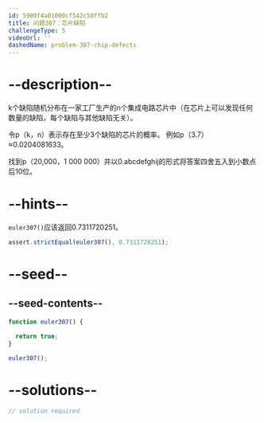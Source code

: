 ```yaml
---
id: 5900f4a01000cf542c50ffb2
title: 问题307：芯片缺陷
challengeType: 5
videoUrl: ''
dashedName: problem-307-chip-defects
---
```


# --description--

k个缺陷随机分布在一家工厂生产的n个集成电路芯片中（在芯片上可以发现任何数量的缺陷，每个缺陷与其他缺陷无关）。

令p（k，n）表示存在至少3个缺陷的芯片的概率。 例如p（3.7）≈0.0204081633。

找到p（20,000，1 000 000）并以0.abcdefghij的形式将答案四舍五入到小数点后10位。

# --hints--

`euler307()`应该返回0.7311720251。

```js
assert.strictEqual(euler307(), 0.7311720251);
```

# --seed--

## --seed-contents--

```js
function euler307() {

  return true;
}

euler307();
```

# --solutions--

```js
// solution required
```
